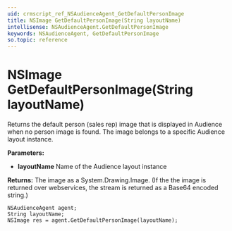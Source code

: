 ```yaml
---
uid: crmscript_ref_NSAudienceAgent_GetDefaultPersonImage
title: NSImage GetDefaultPersonImage(String layoutName)
intellisense: NSAudienceAgent.GetDefaultPersonImage
keywords: NSAudienceAgent, GetDefaultPersonImage
so.topic: reference
---
```


# NSImage GetDefaultPersonImage(String layoutName)

Returns the default person (sales rep) image that is displayed in Audience when no person image is found. The image belongs to a specific Audience layout instance.

**Parameters:**
 - **layoutName** Name of the Audience layout instance

**Returns:** The image as a System.Drawing.Image. (If the the image is returned over webservices, the stream is returned as a Base64 encoded string.)

```crmscript
NSAudienceAgent agent;
String layoutName;
NSImage res = agent.GetDefaultPersonImage(layoutName);
```

